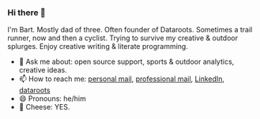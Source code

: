 ### Hi there 👋

I'm Bart. Mostly dad of three. Often founder of Dataroots.  Sometimes a trail runner, now and then a cyclist. Trying to survive my creative & outdoor splurges. Enjoy creative writing & literate programming.

- 💬 Ask me about: open source support, sports & outdoor analytics, creative ideas.
- 📫 How to reach me: [personal mail](mailto:bartsmeets86@gmail.com), [professional mail](mailto:bart@dataroots.io), [LinkedIn](https://www.linkedin.com/in/bartsmeets/), [dataroots](https://dataroots.io)
- 😄 Pronouns: he/him
- 🧀 Cheese: YES.
